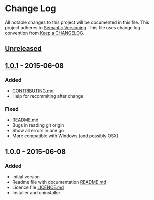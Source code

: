# Change Log
All notable changes to this project will be documented in this file.
This project adheres to [Semantic Versioning](http://semver.org/).
This file uses change log convention from [Keep a CHANGELOG](http://keepachangelog.com).

## [Unreleased][unreleased]

## [1.0.1] - 2015-06-08
### Added
- [CONTRIBUTING.md]
- Help for recommiting after change

### Fixed
- [README.md]
- Bugs in reading git origin
- Show all errors in one go
- More compatible with Windows (and possibly OSX)

## 1.0.0 - 2015-06-08

### Added
- Initial version
- Readme file with documentation [README.md]
- Licence file [LICENCE.md]
- Installer and uninstaller

[README.md]: README.md
[CONTRIBUTING.md]: CONTRIBUTING.md
[LICENCE.md]: LICENCE.md

[unreleased]: https://github.com/markchalloner/git-semver/compare/1.0.1...HEAD
[1.0.1]: https://github.com/markchalloner/git-semver/compare/1.0.0...1.0.1